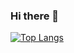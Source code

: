 ### Hi there 👋

[![Top Langs](https://github-readme-stats.vercel.app/api/top-langs/?username=kdhur&layout=compact&text_color=F7F7F4&bg_color=050505)](https://github.com/kdhur/github-readme-stats)
